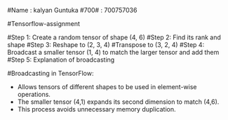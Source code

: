 #Name : kalyan Guntuka
#700# : 700757036

#Tensorflow-assignment

#Step 1: Create a random tensor of shape (4, 6)
#Step 2: Find its rank and shape
#Step 3: Reshape to (2, 3, 4)
#Transpose to (3, 2, 4)
#Step 4: Broadcast a smaller tensor (1, 4) to match the larger tensor and add them
#Step 5: Explanation of broadcasting

#Broadcasting in TensorFlow:
- Allows tensors of different shapes to be used in element-wise operations.
- The smaller tensor (4,1) expands its second dimension to match (4,6).
- This process avoids unnecessary memory duplication.
